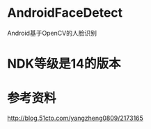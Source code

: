 # AndroidFaceDetect
Android基于OpenCV的人脸识别

# NDK等级是14的版本

# 参考资料

http://blog.51cto.com/yangzheng0809/2173165


